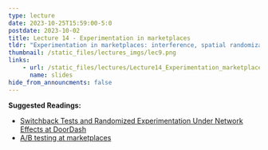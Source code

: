 ```yaml
---
type: lecture
date: 2023-10-25T15:59:00-5:0
postdate: 2023-10-02
title: Lecture 14 - Experimentation in marketplaces
tldr: "Experimentation in marketplaces: interference, spatial randomization, and switchbacks"
thumbnail: /static_files/lectures_imgs/lec9.png
links:
    - url: /static_files/lectures/Lecture14_Experimentation_marketplaces.pdf
      name: slides
hide_from_announcments: false
---
```

**Suggested Readings:**
- [Switchback Tests and Randomized Experimentation Under Network Effects at DoorDash](https://medium.com/@DoorDash/switchback-tests-and-randomized-experimentation-under-network-effects-at-doordash-f1d938ab7c2a)
- [A/B testing at marketplaces](https://medium.com/airbnb-engineering/experiments-at-airbnb-e2db3abf39e7)
